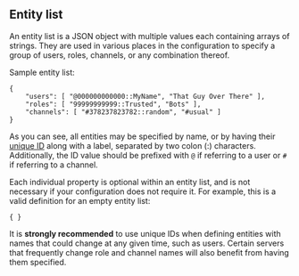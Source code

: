## Entity list

An entity list is a JSON object with multiple values each containing arrays of strings. They are used in various places in the configuration to specify a group of users, roles, channels, or any combination thereof.

Sample entity list:
```
{
    "users": [ "@000000000000::MyName", "That Guy Over There" ],
    "roles": [ "99999999999::Trusted", "Bots" ],
    "channels": [ "#378237823782::random", "#usual" ]
}
```

As you can see, all entities may be specified by name, or by having their [unique ID](https://support.discordapp.com/hc/en-us/articles/206346498-Where-can-I-find-my-User-Server-Message-ID-) along with a label, separated by two colon (:) characters. Additionally, the ID value should be prefixed with `@` if referring to a user or `#` if referring to a channel.

Each individual property is optional within an entity list, and is not necessary if your configuration does not require it. For example, this is a valid definition for an empty entity list:
```
{ }
```

It is **strongly recommended** to use unique IDs when defining entities with names that could change at any given time, such as users. Certain servers that frequently change role and channel names will also benefit from having them specified.